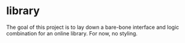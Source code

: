 # library

The goal of this project is to lay down a bare-bone interface and logic combination for an online library. For now, no styling.